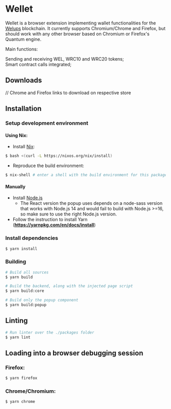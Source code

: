 # Wellet  

Wellet is a browser extension implementing wallet functionalities for the
[Welups](https://welups.com) blockchain. It currently supports Chromium/Chrome and
Firefox, but should work with any other browser based on Chromium or Firefox's Quantum
engine.

Main functions:    

Sending and receiving WEL, WRC10 and WRC20 tokens;  
Smart contract calls integrated;    


## Downloads
// Chrome and Firefox links to download on respective store

## Installation

###

### Setup development environment

#### Using Nix:

* Install [Nix](https://nixos.org/manual/nix/stable/introduction.html):
```sh
$ bash <(curl -L https://nixos.org/nix/install)
```
* Reproduce the build environment:
```sh
$ nix-shell # enter a shell with the build environment for this package
```

#### Manually
* Install [Node.js](https://nodejs.org/en/download)
  * The React version the popup uses depends on a node-sass version that works with Node.js
  14 and would fail to build with Node.js >=16, so make sure to use the right Node.js
  version.
* Follow the instruction to install Yarn (**https://yarnpkg.com/en/docs/install**)

### Install dependencies
```sh
$ yarn install
```

### Building
```sh
# Build all sources
$ yarn build
```

```sh
# Build the backend, along with the injected page script
$ yarn build:core
```

```sh
# Build only the popup component
$ yarn build:popup
```

## Linting
```sh
# Run linter over the ./packages folder
$ yarn lint
```

## Loading into a browser debugging session
### Firefox:
```sh
$ yarn firefox
```
### Chrome/Chromium:
```sh
$ yarn chrome
```
